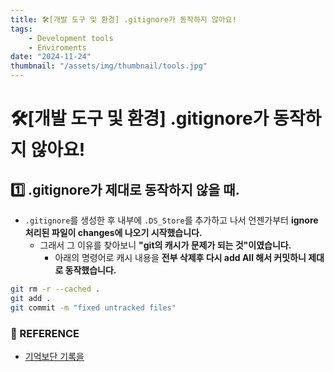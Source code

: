 ```yaml
---
title: 🛠️[개발 도구 및 환경] .gitignore가 동작하지 않아요!
tags:
    - Development tools
    - Enviroments
date: "2024-11-24"
thumbnail: "/assets/img/thumbnail/tools.jpg"
---
```


# 🛠️[개발 도구 및 환경] .gitignore가 동작하지 않아요!
## 1️⃣ .gitignore가 제대로 동작하지 않을 때.
- `.gitignore`를 생성한 후 내부에 `.DS_Store`를 추가하고 나서 언젠가부터 **ignore 처리된 파일이 changes에 나오기 시작했습니다.**
    - 그래서 그 이유를 찾아보니 **"git의 캐시가 문제가 되는 것"이였습니다.**
        - 아래의 명령어로 캐시 내용을 **전부 삭제후 다시 add All 해서 커밋하니 제대로 동작했습니다.**
```bash
git rm -r --cached .
git add .
git commit -m "fixed untracked files"
```

### 📝 REFERENCE
- [기억보단 기록을](https://jojoldu.tistory.com/307)

